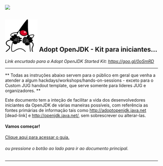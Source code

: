 [![](https://londonjavacommunity.files.wordpress.com/2009/11/bannerblog.jpg)](https://londonjavacommunity.wordpress.com/tag/london-java-community/)

![](../cover_small.jpg) Adopt OpenJDK - Kit para iniciantes...
---

*Link encurtado para a Adopt OpenJDK Started Kit: https://goo.gl/0oSmRD*

---

** Todas as instruções abaixo servem para o público em geral que venha a atender a algum hackdays/workshops/hands-on-sessions - exceto para o Custom JUG handout template, que serve somente para líderes JUG e organizadores. **

Este documento tem a inteção de facilitar a vida dos desenvolvedores iniciantes da OpenJDK de várias maneiras possíveis, com referência as fontes primárias de informação tais como http://adoptopenjdk.java.net [dead-link] e http://openjdk.java.net/, sem sobrescrever ou alterar-las.

#### Vamos começar!
[Clique aqui para acessar o guia.](https://mikebgx.gitbooks.io/adopt-openjdk-quickstart-chapter/content/quick-start.html)
###### ou pressione o botão ao lado para ir ao documento principal.
---